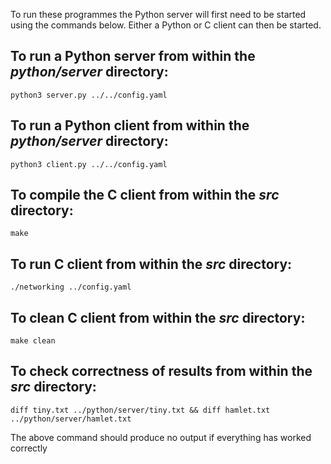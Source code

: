 To run these programmes the Python server will first need to be started using
the commands below. Either a Python or C client can then be started. 

## To run a Python server from within the *python/server* directory:
    python3 server.py ../../config.yaml

## To run a Python client from within the *python/server* directory:
    python3 client.py ../../config.yaml 

## To compile the C client from within the *src* directory:
    make

## To run C client from within the *src* directory:
    ./networking ../config.yaml

## To clean C client from within the *src* directory:
    make clean

## To check correctness of results from within the *src* directory:
    diff tiny.txt ../python/server/tiny.txt && diff hamlet.txt ../python/server/hamlet.txt
The above command should produce no output if everything has worked correctly
